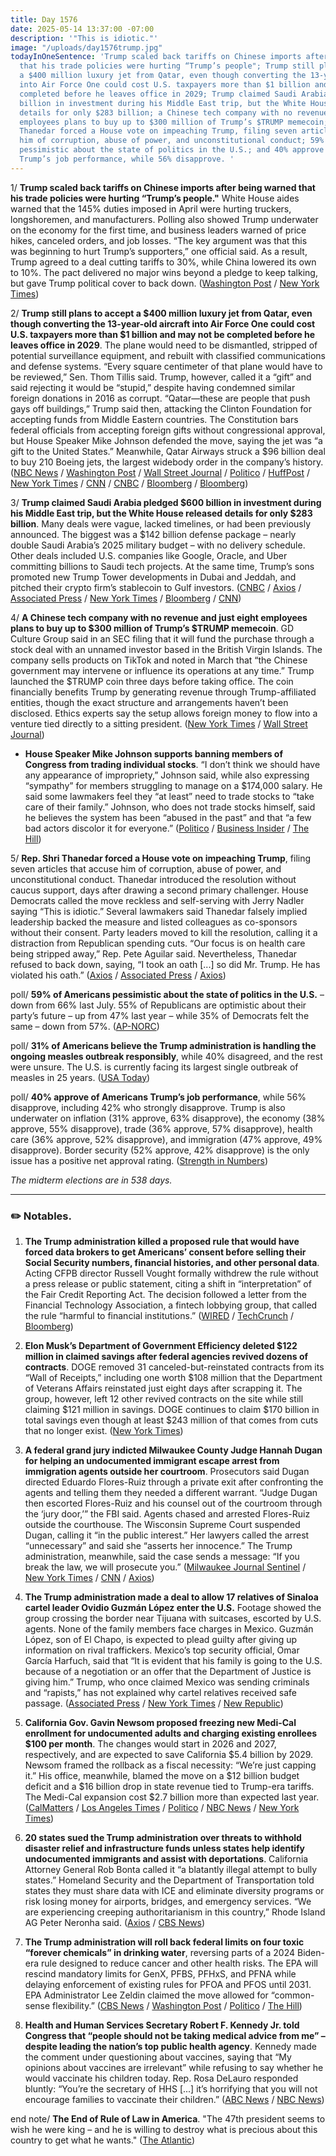 ```yaml
---
title: Day 1576
date: 2025-05-14 13:37:00 -07:00
description: '"This is idiotic."'
image: "/uploads/day1576trump.jpg"
todayInOneSentence: 'Trump scaled back tariffs on Chinese imports after being warned
  that his trade policies were hurting “Trump’s people"; Trump still plans to accept
  a $400 million luxury jet from Qatar, even though converting the 13-year-old aircraft
  into Air Force One could cost U.S. taxpayers more than $1 billion and may not be
  completed before he leaves office in 2029; Trump claimed Saudi Arabia pledged $600
  billion in investment during his Middle East trip, but the White House released
  details for only $283 billion; a Chinese tech company with no revenue and just eight
  employees plans to buy up to $300 million of Trump’s $TRUMP memecoin; Rep. Shri
  Thanedar forced a House vote on impeaching Trump, filing seven articles that accuse
  him of corruption, abuse of power, and unconstitutional conduct; 59% of Americans
  pessimistic about the state of politics in the U.S.; and 40% approve of Americans
  Trump’s job performance, while 56% disapprove. '
---
```


1/ **Trump scaled back tariffs on Chinese imports after being warned that his trade policies were hurting “Trump’s people."** White House aides warned that the 145% duties imposed in April were hurting truckers, longshoremen, and manufacturers. Polling also showed Trump underwater on the economy for the first time, and business leaders warned of price hikes, canceled orders, and job losses. “The key argument was that this was beginning to hurt Trump’s supporters,” one official said. As a result, Trump agreed to a deal cutting tariffs to 30%, while China lowered its own to 10%. The pact delivered no major wins beyond a pledge to keep talking, but gave Trump political cover to back down. ([Washington Post](https://www.washingtonpost.com/business/2025/05/14/trump-tariffs-china-trade/) / [New York Times](https://www.nytimes.com/2025/05/12/business/economy/trump-trade-china-tariffs.html))

2/ **Trump still plans to accept a $400 million luxury jet from Qatar, even though converting the 13-year-old aircraft into Air Force One could cost U.S. taxpayers more than $1 billion and may not be completed before he leaves office in 2029**. The plane would need to be dismantled, stripped of potential surveillance equipment, and rebuilt with classified communications and defense systems. “Every square centimeter of that plane would have to be reviewed,” Sen. Thom Tillis said. Trump, however, called it a “gift” and said rejecting it would be “stupid,” despite having condemned similar foreign donations in 2016 as corrupt. “Qatar—these are people that push gays off buildings,” Trump said then, attacking the Clinton Foundation for accepting funds from Middle Eastern countries. The Constitution bars federal officials from accepting foreign gifts without congressional approval, but House Speaker Mike Johnson defended the move, saying the jet was “a gift to the United States.” Meanwhile, Qatar Airways struck a $96 billion deal to buy 210 Boeing jets, the largest widebody order in the company’s history. ([NBC News](https://www.nbcnews.com/politics/national-security/turning-qatari-747-air-force-one-cost-1-billion-take-years-experts-say-rcna206582) / [Washington Post](https://www.washingtonpost.com/politics/2025/05/13/trump-plane-qatar-comments/) / [Wall Street Journal](https://www.wsj.com/politics/policy/republicans-raise-concerns-over-trumps-plane-gift-as-he-heads-to-qatar-0060bdec) / [Politico](https://www.politico.com/news/2025/05/13/trump-defends-qatar-airplane-gift-republican-criticism-00347333) / [HuffPost](https://www.huffpost.com/entry/donald-trump-jet-qatar-gift_n_68238287e4b0993b52bf4f6d) / [New York Times](https://www.nytimes.com/2025/05/14/us/politics/qatar-airways-boeing-jets.html) / [CNN](https://www.cnn.com/politics/live-news/trump-middle-east-news-05-14-25#cmao1abba00003b623tspxvp2) / [CNBC](https://www.cnbc.com/2025/05/14/boeing-qatar-trump-plane-deal.html) / [Bloomberg](https://www.bloomberg.com/news/articles/2025-05-14/speaker-johnson-defends-ethics-of-qatar-s-gift-of-jet-to-trump) / [Bloomberg](https://www.bloomberg.com/news/articles/2025-05-14/us-announces-more-than-243-billion-in-deals-with-qatar))

3/ **Trump claimed Saudi Arabia pledged $600 billion in investment during his Middle East trip, but the White House released details for only $283 billion**. Many deals were vague, lacked timelines, or had been previously announced. The biggest was a $142 billion defense package – nearly double Saudi Arabia’s 2025 military budget – with no delivery schedule. Other deals included U.S. companies like Google, Oracle, and Uber committing billions to Saudi tech projects. At the same time, Trump’s sons promoted new Trump Tower developments in Dubai and Jeddah, and pitched their crypto firm’s stablecoin to Gulf investors. ([CNBC](https://www.cnbc.com/2025/05/13/trump-saudi-investment-speech.html) / [Axios](https://www.axios.com/2025/05/14/trump-saudi-trip-investment-deals-qatar-uae) / [Associated Press](https://apnews.com/article/trump-business-interests-family-middle-east-cryptocurrency-cbb7d2354304ce0308800819944cf3f8) / [New York Times](https://www.nytimes.com/2025/05/14/us/politics/trump-deals-middle-east-saudi-arabia-qatar-uae.html) / [Bloomberg](https://www.bloomberg.com/news/articles/2025-05-14/aramco-signs-90-billion-worth-of-agreements-with-us-companies) / [CNN](https://www.cnn.com/politics/live-news/trump-middle-east-news-05-13-25))

4/ **A Chinese tech company with no revenue and just eight employees plans to buy up to $300 million of Trump’s $TRUMP memecoin**. GD Culture Group said in an SEC filing that it will fund the purchase through a stock deal with an unnamed investor based in the British Virgin Islands. The company sells products on TikTok and noted in March that “the Chinese government may intervene or influence its operations at any time.” Trump launched the $TRUMP coin three days before taking office. The coin financially benefits Trump by generating revenue through Trump-affiliated entities, though the exact structure and arrangements haven’t been disclosed. Ethics experts say the setup allows foreign money to flow into a venture tied directly to a sitting president. ([New York Times](https://www.nytimes.com/2025/05/13/us/politics/trump-crypto-purchase.html) / [Wall Street Journal](https://www.wsj.com/finance/currencies/small-china-linked-firm-plans-to-snap-up-trumps-crypto-token-f213d2b5))

* **House Speaker Mike Johnson supports banning members of Congress from trading individual stocks**. “I don’t think we should have any appearance of impropriety,” Johnson said, while also expressing “sympathy” for members struggling to manage on a $174,000 salary. He said some lawmakers feel they “at least” need to trade stocks to “take care of their family.” Johnson, who does not trade stocks himself, said he believes the system has been “abused in the past” and that “a few bad actors discolor it for everyone.” ([Politico](https://www.politico.com/live-updates/2025/05/14/congress/mike-johnson-backs-stock-trade-ban-00348196) / [Business Insider](https://www.businessinsider.com/mike-johnson-supports-stock-trading-ban-2025-5) / [The Hill](https://thehill.com/homenews/house/5299936-johnson-congressional-stock-trading-ban/))

5/ **Rep. Shri Thanedar forced a House vote on impeaching Trump**, filing seven articles that accuse him of corruption, abuse of power, and unconstitutional conduct. Thanedar introduced the resolution without caucus support, days after drawing a second primary challenger. House Democrats called the move reckless and self-serving with Jerry Nadler saying “This is idiotic.” Several lawmakers said Thanedar falsely implied leadership backed the measure and listed colleagues as co-sponsors without their consent. Party leaders moved to kill the resolution, calling it a distraction from Republican spending cuts. “Our focus is on health care being stripped away,” Rep. Pete Aguilar said. Nevertheless, Thanedar refused to back down, saying, “I took an oath [...] so did Mr. Trump. He has violated his oath.” ([Axios](https://www.axios.com/2025/05/13/donald-trump-impeachment-thanedar-democrats-react) / [Associated Press](https://apnews.com/article/trump-impeachment-thanedar-7f5d4b2d7cfa07be98a5267915357d6e) / [Axios](https://www.axios.com/2025/05/14/trump-impeachment-pelosi-thanedar-nadler))

poll/ **59% of Americans pessimistic about the state of politics in the U.S.** – down from 66% last July. 55% of Republicans are optimistic about their party’s future – up from 47% last year – while 35% of Democrats felt the same – down from 57%. ([AP-NORC](https://apnorc.org/projects/little-optimism-about-politics-in-the-u-s-especially-among-democrats/))

poll/ **31% of Americans believe the Trump administration is handling the ongoing measles outbreak responsibly**, while 40% disagreed, and the rest were unsure. The U.S. is currently facing its largest single outbreak of measles in 25 years. ([USA Today](https://www.usatoday.com/story/news/politics/2025/05/14/trump-measles-outbreak-public-opinion-poll/83619714007/))

poll/ **40% approve of Americans Trump’s job performance**, while 56% disapprove, including 42% who strongly disapprove. Trump is also underwater on inflation (31% approve, 63% disapprove), the economy (38% approve, 55% disapprove), trade (36% approve, 57% disapprove), health care (36% approve, 52% disapprove), and immigration (47% approve, 49% disapprove). Border security (52% approve, 42% disapprove) is the only issue has a positive net approval rating. ([Strength in Numbers](https://www.gelliottmorris.com/p/new-poll-americans-oppose-trumps))

*The midterm elections are in 538 days.*

---

### ✏️ Notables.

1. **The Trump administration killed a proposed rule that would have forced data brokers to get Americans’ consent before selling their Social Security numbers, financial histories, and other personal data**. Acting CFPB director Russell Vought formally withdrew the rule without a press release or public statement, citing a shift in “interpretation” of the Fair Credit Reporting Act. The decision followed a letter from the Financial Technology Association, a fintech lobbying group, that called the rule “harmful to financial institutions.” ([WIRED](https://www.wired.com/story/cfpb-quietly-kills-rule-to-shield-americans-from-data-brokers/) / [TechCrunch](https://techcrunch.com/2025/05/14/white-house-scraps-plan-to-block-data-brokers-from-selling-americans-sensitive-data/) / [Bloomberg](https://news.bloomberglaw.com/banking-law/cfpb-plans-to-kill-data-broker-restrictions-in-latest-retreat))

2. **Elon Musk’s Department of Government Efficiency deleted $122 million in claimed savings after federal agencies revived dozens of contracts**. DOGE removed 31 canceled-but-reinstated contracts from its “Wall of Receipts,” including one worth $108 million that the Department of Veterans Affairs reinstated just eight days after scrapping it. The group, however, left 12 other revived contracts on the site while still claiming $121 million in savings. DOGE continues to claim $170 billion in total savings even though at least $243 million of that comes from cuts that no longer exist. ([New York Times](https://www.nytimes.com/2025/05/13/us/politics/doge-musk-contracts-trump.html))

3. **A federal grand jury indicted Milwaukee County Judge Hannah Dugan for helping an undocumented immigrant escape arrest from immigration agents outside her courtroom**. Prosecutors said Dugan directed Eduardo Flores-Ruiz through a private exit after confronting the agents and telling them they needed a different warrant. “Judge Dugan then escorted Flores-Ruiz and his counsel out of the courtroom through the ‘jury door,’” the FBI said. Agents chased and arrested Flores-Ruiz outside the courthouse. The Wisconsin Supreme Court suspended Dugan, calling it “in the public interest.” Her lawyers called the arrest “unnecessary” and said she “asserts her innocence.” The Trump administration, meanwhile, said the case sends a message: “If you break the law, we will prosecute you.” ([Milwaukee Journal Sentinel](https://www.jsonline.com/story/news/2025/05/13/milwaukee-judge-hannah-dugan-federal-grand-jury/83459305007/) / [New York Times](https://www.nytimes.com/2025/05/13/us/milwaukee-judge-hannah-dugan-immigration.html) / [CNN](https://www.cnn.com/2025/05/13/us/judge-hannah-dugan-indicted) / [Axios](https://www.axios.com/2025/05/13/wisconsin-judge-hannah-dugan-indicted-immigration-case))

4. **The Trump administration made a deal to allow 17 relatives of Sinaloa cartel leader Ovidio Guzmán López enter the U.S.** Footage showed the group crossing the border near Tijuana with suitcases, escorted by U.S. agents. None of the family members face charges in Mexico. Guzmán López, son of El Chapo, is expected to plead guilty after giving up information on rival traffickers. Mexico’s top security official, Omar García Harfuch, said that “It is evident that his family is going to the U.S. because of a negotiation or an offer that the Department of Justice is giving him.” Trump, who once claimed Mexico was sending criminals and “rapists,” has not explained why cartel relatives received safe passage. ([Associated Press](https://apnews.com/article/el-chapo-sinaloa-cartel-trump-border-harfuch-86572a31c88a216da7cd5f33006a0011) / [New York Times](https://www.nytimes.com/2025/05/14/world/americas/mexico-cartel-chapo-family.html) / [New Republic](https://newrepublic.com/post/195192/republicans-trump-kill-nonprofits-tax-bill))

5. **California Gov. Gavin Newsom proposed freezing new Medi-Cal enrollment for undocumented adults and charging existing enrollees $100 per month**. The changes would start in 2026 and 2027, respectively, and are expected to save California $5.4 billion by 2029. Newsom framed the rollback as a fiscal necessity: “We’re just capping it.” His office, meanwhile, blamed the move on a $12 billion budget deficit and a $16 billion drop in state revenue tied to Trump-era tariffs. The Medi-Cal expansion cost $2.7 billion more than expected last year. ([CalMatters](https://calmatters.org/health/2025/05/newsom-freeze-medi-cal-undocumented-immigrants/) / [Los Angeles Times](https://www.latimes.com/california/story/2025-05-14/newsom-walks-back-free-healthcare-for-undocumented-immigrants) / [Politico](https://www.politico.com/news/2025/05/14/newsom-proposes-capping-undocumented-health-care-00347541) / [NBC News](https://www.nbcnews.com/politics/politics-news/gavin-newsom-health-care-benefits-undocumented-immigrants-rcna206742) / [New York Times](https://www.nytimes.com/2025/05/14/us/california-newsom-healthcare-budget.html))

6. **20 states sued the Trump administration over threats to withhold disaster relief and infrastructure funds unless states help identify undocumented immigrants and assist with deportations**. California Attorney General Rob Bonta called it “a blatantly illegal attempt to bully states.” Homeland Security and the Department of Transportation told states they must share data with ICE and eliminate diversity programs or risk losing money for airports, bridges, and emergency services. “We are experiencing creeping authoritarianism in this country,” Rhode Island AG Peter Neronha said. ([Axios](https://www.axios.com/2025/05/14/states-sue-trump-immigration-federal-funding) / [CBS News](https://www.cbsnews.com/news/20-states-sue-trump-conditions-federal-funds/))

7. **The Trump administration will roll back federal limits on four toxic “forever chemicals” in drinking water**, reversing parts of a 2024 Biden-era rule designed to reduce cancer and other health risks. The EPA will rescind mandatory limits for GenX, PFBS, PFHxS, and PFNA while delaying enforcement of existing rules for PFOA and PFOS until 2031. EPA Administrator Lee Zeldin claimed the move allowed for “common-sense flexibility.” ([CBS News](https://www.cbsnews.com/news/epa-forever-chemicals-rollback-drinking-water/) / [Washington Post](https://www.washingtonpost.com/climate-environment/2025/05/13/epa-pfas-drinking-water-rule/) / [Politico](https://www.politico.com/news/2025/05/14/trump-epa-to-weaken-drinking-water-limits-on-toxic-forever-chemicals-00347905) / [The Hill](https://thehill.com/policy/energy-environment/5299565-epa-weaken-federal-limits-pfas/))

8. **Health and Human Services Secretary Robert F. Kennedy Jr. told Congress that “people should not be taking medical advice from me” – despite leading the nation’s top public health agency**. Kennedy made the comment under questioning about vaccines, saying that “My opinions about vaccines are irrelevant” while refusing to say whether he would vaccinate his children today. Rep. Rosa DeLauro responded bluntly: “You’re the secretary of HHS [...] it’s horrifying that you will not encourage families to vaccinate their children.” ([ABC News](https://abcnews.go.com/Health/rfk-jr-testify-house-senate-committees-amid-layoffs/story?id=121771047) / [NBC News](https://www.nbcnews.com/health/health-news/rfk-jr-measles-vaccine-outbreak-congressional-hearing-rcna206776))

end note/ **The End of Rule of Law in America**. "The 47th president seems to wish he were king – and he is willing to destroy what is precious about this country to get what he wants." ([The Atlantic](https://www.theatlantic.com/ideas/archive/2025/05/law-america-trump-constitution/682793/))


